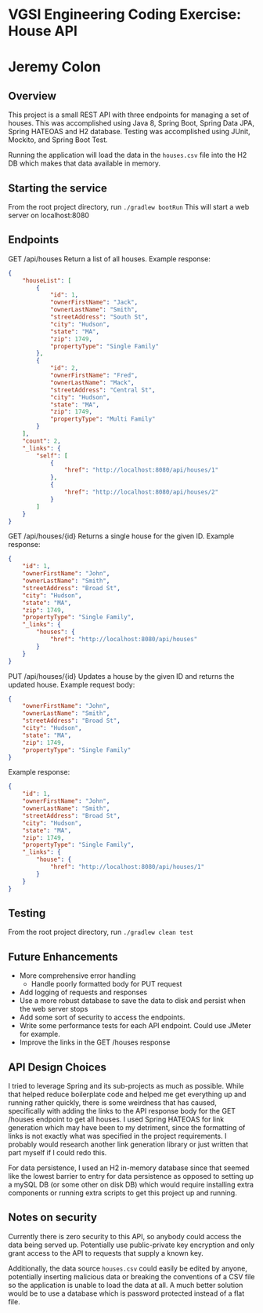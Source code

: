 # VGSI Engineering Coding Exercise: House API
# Jeremy Colon

## Overview

This project is a small REST API with three endpoints for managing a set of houses.
This was accomplished using Java 8, Spring Boot, Spring Data JPA, Spring HATEOAS and H2 database.
Testing was accomplished using JUnit, Mockito, and Spring Boot Test.

Running the application will load the data in the `houses.csv` file into the H2 DB
which makes that data available in memory.

## Starting the service

From the root project directory, run
```./gradlew bootRun```
This will start a web server on localhost:8080

## Endpoints

GET /api/houses
Return a list of all houses. Example response:
```json
{
    "houseList": [
        {
            "id": 1,
            "ownerFirstName": "Jack",
            "ownerLastName": "Smith",
            "streetAddress": "South St",
            "city": "Hudson",
            "state": "MA",
            "zip": 1749,
            "propertyType": "Single Family"
        },
        {
            "id": 2,
            "ownerFirstName": "Fred",
            "ownerLastName": "Mack",
            "streetAddress": "Central St",
            "city": "Hudson",
            "state": "MA",
            "zip": 1749,
            "propertyType": "Multi Family"
        }
    ],
    "count": 2,
    "_links": {
        "self": [
            {
                "href": "http://localhost:8080/api/houses/1"
            },
            {
                "href": "http://localhost:8080/api/houses/2"
            }
        ]
    }
}
```

GET /api/houses/{id}
Returns a single house for the given ID. Example response:
```json
{
    "id": 1,
    "ownerFirstName": "John",
    "ownerLastName": "Smith",
    "streetAddress": "Broad St",
    "city": "Hudson",
    "state": "MA",
    "zip": 1749,
    "propertyType": "Single Family",
    "_links": {
        "houses": {
            "href": "http://localhost:8080/api/houses"
        }
    }
}
```

PUT /api/houses/{id}
Updates a house by the given ID and returns the updated house. Example request body:
```json
{
    "ownerFirstName": "John",
    "ownerLastName": "Smith",
    "streetAddress": "Broad St",
    "city": "Hudson",
    "state": "MA",
    "zip": 1749,
    "propertyType": "Single Family"
}
```

Example response:
```json
{
    "id": 1,
    "ownerFirstName": "John",
    "ownerLastName": "Smith",
    "streetAddress": "Broad St",
    "city": "Hudson",
    "state": "MA",
    "zip": 1749,
    "propertyType": "Single Family",
    "_links": {
        "house": {
            "href": "http://localhost:8080/api/houses/1"
        }
    }
}
```

## Testing

From the root project directory, run
```./gradlew clean test```

## Future Enhancements

- More comprehensive error handling
  - Handle poorly formatted body for PUT request
- Add logging of requests and responses
- Use a more robust database to save the data to disk and persist when the web server stops
- Add some sort of security to access the endpoints.
- Write some performance tests for each API endpoint. Could use JMeter for example.
- Improve the links in the GET /houses response

## API Design Choices

I tried to leverage Spring and its sub-projects as much as possible. While that helped reduce
boilerplate code and helped me get everything up and running rather quickly, there is
some weirdness that has caused, specifically with adding the links to the API response body
for the GET /houses endpoint to get all houses. I used Spring HATEOAS for link generation
which may have been to my detriment, since the formatting of links is not exactly what was specified
in the project requirements. I probably would research another link generation library or just written
that part myself if I could redo this.

For data persistence, I used an H2 in-memory database since that seemed like the lowest barrier
to entry for data persistence as opposed to setting up a mySQL DB (or some other on disk DB)
which would require installing extra components or running extra scripts to get this project up and running.


## Notes on security

Currently there is zero security to this API,
so anybody could access the data being served up. Potentially use public-private key encryption
and only grant access to the API to requests that supply a known key.

Additionally, the data source `houses.csv` could easily be edited by anyone, potentially inserting
malicious data or breaking the conventions of a CSV file so the application is unable to load the data at all.
A much better solution would be to use a database which is password protected instead of a flat file.

